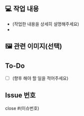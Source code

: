 ## 💻 작업 내용

- (작업한 내용을 상세히 설명해주세요)
-

## 🖼️ 관련 이미지(선택)

## To-Do

- [ ] (향후 해야 할 일을 적어주세요)

## Issue 번호

close #(이슈번호)
